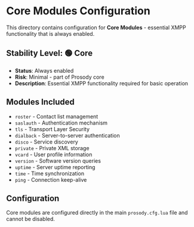 # Core Modules Configuration

This directory contains configuration for **Core Modules** - essential XMPP functionality that is always enabled.

## Stability Level: 🟢 Core

- **Status**: Always enabled
- **Risk**: Minimal - part of Prosody core
- **Description**: Essential XMPP functionality required for basic operation

## Modules Included

- `roster` - Contact list management
- `saslauth` - Authentication mechanism
- `tls` - Transport Layer Security
- `dialback` - Server-to-server authentication
- `disco` - Service discovery
- `private` - Private XML storage
- `vcard` - User profile information
- `version` - Software version queries
- `uptime` - Server uptime reporting
- `time` - Time synchronization
- `ping` - Connection keep-alive

## Configuration

Core modules are configured directly in the main `prosody.cfg.lua` file and cannot be disabled.
